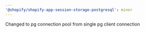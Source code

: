 ```yaml
---
'@shopify/shopify-app-session-storage-postgresql': minor
---
```


Changed to pg connection pool from single pg client connection
